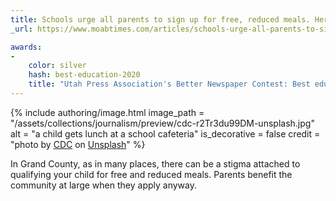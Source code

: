 ```yaml
---
title: Schools urge all parents to sign up for free, reduced meals. Here’s why.
_url: https://www.moabtimes.com/articles/schools-urge-all-parents-to-sign-up-for-free-reduced-meals-heres-why/

awards:
-
    color: silver
    hash: best-education-2020
    title: "Utah Press Association's Better Newspaper Contest: Best education story (second place, 2020)"
---
```


{% include authoring/image.html
    image_path = "/assets/collections/journalism/preview/cdc-r2Tr3du99DM-unsplash.jpg"
    alt = "a child gets lunch at a school cafeteria"
    is_decorative = false
    credit = "photo by [CDC](https://unsplash.com/@cdc?utm_source=unsplash&utm_medium=referral&utm_content=creditCopyText) on [Unsplash](https://unsplash.com/s/photos/school-cafeteria?utm_source=unsplash&utm_medium=referral&utm_content=creditCopyText)"
%}

In Grand County, as in many places, there can be a stigma attached to qualifying your child for free and reduced meals. Parents benefit the community at large when they apply anyway.
